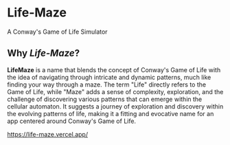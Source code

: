 # Life-Maze
A Conway's Game of Life Simulator 

## Why <em>Life-Maze</em>?

<strong>LifeMaze</strong> is a name that blends the concept of Conway's Game of Life with the idea of navigating through intricate and dynamic patterns, much like finding your way through a maze. The term "Life" directly refers to the Game of Life, while "Maze" adds a sense of complexity, exploration, and the challenge of discovering various patterns that can emerge within the cellular automaton. It suggests a journey of exploration and discovery within the evolving patterns of life, making it a fitting and evocative name for an app centered around Conway's Game of Life.

https://life-maze.vercel.app/

